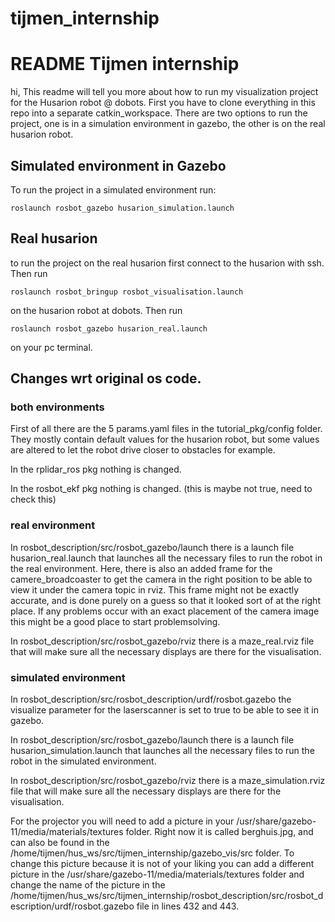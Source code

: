 # tijmen_internship
# README Tijmen internship
hi,
This readme will tell you more about how to run my visualization project for the Husarion robot @ dobots.
First you have to clone everything in this repo into a separate catkin_workspace.
There are two options to run the project, one is in a simulation environment in gazebo, the other is on the real husarion robot. 
## Simulated environment in Gazebo
To run the project in a simulated environment run: 
```
roslaunch rosbot_gazebo husarion_simulation.launch
```
## Real husarion
to run the project on the real husarion first connect to the husarion with ssh. Then run 
```
roslaunch rosbot_bringup rosbot_visualisation.launch
```
on the husarion robot at dobots. 
Then run
```
roslaunch rosbot_gazebo husarion_real.launch
```
on your pc terminal. 

## Changes wrt original os code.
### both environments
First of all there are the 5 params.yaml files in the tutorial_pkg/config folder. They mostly contain default values for the husarion robot, but some values are altered to let the robot drive closer to obstacles for example. 

In the rplidar_ros pkg nothing is changed. 

In the rosbot_ekf pkg nothing is changed. (this is maybe not true, need to check this)

### real environment
In rosbot_description/src/rosbot_gazebo/launch there is a launch file husarion_real.launch that launches all the necessary files to run the robot in the real environment. Here, there is also an added frame for the camere_broadcoaster to get the camera in the right position to be able to view it under the camera topic in rviz. This frame might not be exactly accurate, and is done purely on a guess so that it looked sort of at the right place. If any problems occur with an exact placement of the camera image this might be a good place to start problemsolving. 

In rosbot_description/src/rosbot_gazebo/rviz there is a maze_real.rviz file that will make sure all the necessary displays are there for the visualisation.
### simulated environment
In rosbot_description/src/rosbot_description/urdf/rosbot.gazebo the visualize parameter for the laserscanner is set to true to be able to see it in gazebo.

In rosbot_description/src/rosbot_gazebo/launch there is a launch file husarion_simulation.launch that launches all the necessary files to run the robot in the simulated environment.

In rosbot_description/src/rosbot_gazebo/rviz there is a maze_simulation.rviz file that will make sure all the necessary displays are there for the visualisation.

For the projector you will need to add a picture in your /usr/share/gazebo-11/media/materials/textures folder. Right now it is called berghuis.jpg, and can also be found in the /home/tijmen/hus_ws/src/tijmen_internship/gazebo_vis/src folder. To change this picture because it is not of your liking you can add a different picture in the /usr/share/gazebo-11/media/materials/textures folder and change the name of the picture in the /home/tijmen/hus_ws/src/tijmen_internship/rosbot_description/src/rosbot_description/urdf/rosbot.gazebo file in lines 432 and 443. 
